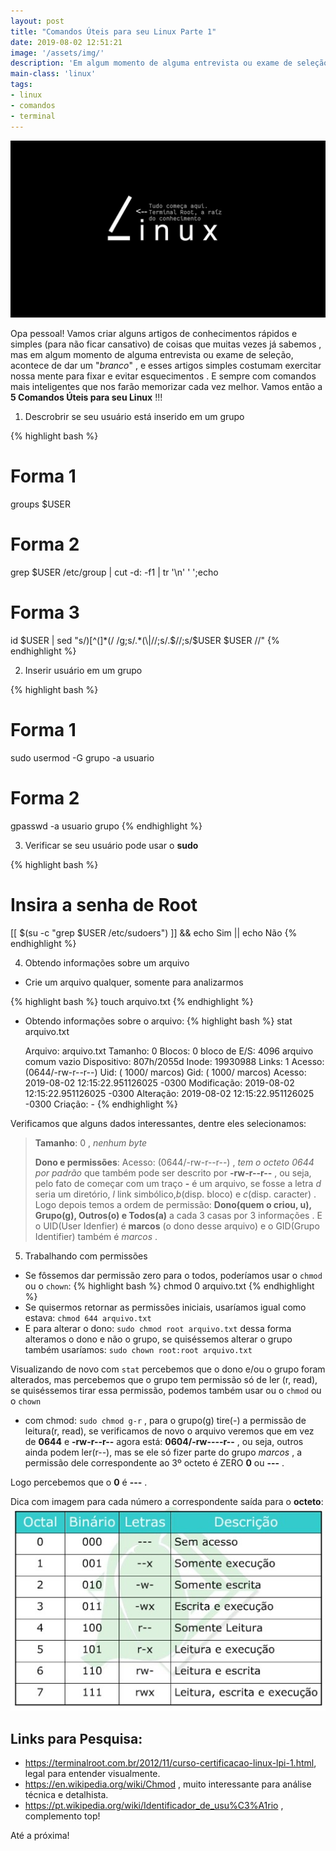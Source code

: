 ```yaml
---
layout: post
title: "Comandos Úteis para seu Linux Parte 1"
date: 2019-08-02 12:51:21
image: '/assets/img/'
description: 'Em algum momento de alguma entrevista ou exame de seleção, acontece de esquercemos essas coisas básicas.'
main-class: 'linux'
tags:
- linux
- comandos
- terminal
---
```


![Terminal Root , a raíz / do seu conhecimento em Linux](/assets/img/linux/comandos-uteis.jpg "Terminal Root , a raíz / do seu conhecimento em Linux")


Opa pessoal! Vamos criar alguns artigos de conhecimentos rápidos e simples (para não ficar cansativo) de coisas que muitas vezes já sabemos , mas em algum momento de alguma entrevista ou exame de seleção, acontece de dar um "*branco*" , e esses artigos simples costumam exercitar nossa mente para fixar e evitar esquecimentos . E sempre com comandos mais inteligentes que nos farão memorizar cada vez melhor. Vamos então a **5 Comandos Úteis para seu Linux** !!!

1. Descrobrir se seu usuário está inserido em um grupo

{% highlight bash %}
# Forma 1
groups $USER

# Forma 2
grep $USER /etc/group | cut -d: -f1 | tr '\n' ' ';echo


# Forma 3
id $USER | sed "s/)[^(]*(/ /g;s/.*(\|//;s/.$//;s/$USER $USER //"
{% endhighlight %}

2. Inserir usuário em um grupo 

{% highlight bash %}
# Forma 1
sudo usermod -G grupo -a usuario

# Forma 2
gpasswd -a usuario grupo
{% endhighlight %}

3. Verificar se seu usuário pode usar o **sudo**

{% highlight bash %}
# Insira a senha de Root
[[ $(su -c "grep $USER /etc/sudoers") ]] && echo Sim || echo Não
{% endhighlight %}

<script async src="https://pagead2.googlesyndication.com/pagead/js/adsbygoogle.js"></script>
<!-- Informat -->
<ins class="adsbygoogle"
     style="display:block"
     data-ad-client="ca-pub-2838251107855362"
     data-ad-slot="2327980059"
     data-ad-format="auto"
     data-full-width-responsive="true"></ins>
<script>
(adsbygoogle = window.adsbygoogle || []).push({});
</script>

4. Obtendo informações sobre um arquivo

  - Crie um arquivo qualquer, somente para analizarmos

{% highlight bash %}
touch arquivo.txt
{% endhighlight %}

 - Obtendo informações sobre o arquivo:
{% highlight bash %}
stat arquivo.txt

    Arquivo: arquivo.txt
    Tamanho: 0         	Blocos: 0          bloco de E/S: 4096   arquivo comum vazio
Dispositivo: 807h/2055d	Inode: 19930988    Links: 1
     Acesso: (0644/-rw-r--r--)  Uid: ( 1000/  marcos)   Gid: ( 1000/  marcos)
     Acesso: 2019-08-02 12:15:22.951126025 -0300
Modificação: 2019-08-02 12:15:22.951126025 -0300
  Alteração: 2019-08-02 12:15:22.951126025 -0300
    Criação: -
{% endhighlight %}

Verificamos que alguns dados interessantes, dentre eles selecionamos:
> **Tamanho**: 0 , *nenhum byte*
> 
> **Dono e permissões**: Acesso: (0644/-rw-r--r--) , *tem o octeto 0644 por padrão* que também pode ser descrito por **-rw-r--r--** , ou seja, pelo fato de começar com um traço **-** é um arquivo, se fosse a letra *d* seria um diretório, *l* link simbólico,*b*(disp. bloco) e *c*(disp. caracter) . Logo depois temos a ordem de permissão: **Dono(quem o criou, u), Grupo(g), Outros(o) e Todos(a)** a cada 3 casas por 3 informações . E o UID(User Idenfier) é **marcos** (o dono desse arquivo) e o GID(Grupo Identifier) também é *marcos* .

5. Trabalhando com permissões

 - Se fôssemos dar permissão zero para o todos, poderíamos usar o `chmod` ou o `chown`: 
{% highlight bash %}
chmod 0 arquivo.txt
{% endhighlight %}
 - Se quisermos retornar as permissões iniciais, usaríamos igual como estava: `chmod 644 arquivo.txt`
 - E para alterar o dono: `sudo chmod root arquivo.txt` dessa forma alteramos o dono e não o grupo, se quiséssemos alterar o grupo também usaríamos: `sudo chown root:root arquivo.txt`

 Visualizando de novo com `stat` percebemos que o dono e/ou o grupo foram alterados, mas percebemos que o grupo tem permissão só de ler (r, read), se quiséssemos tirar essa permissão, podemos também usar ou o `chmod` ou o `chown`
  - com chmod: `sudo chmod g-r` , para o grupo(g) tire(-) a permissão de leitura(r, read), se verificamos de novo o arquivo veremos que em vez de **0644** e **-rw-r--r--** agora está: **0604/-rw----r--** , ou seja, outros ainda podem ler(r--), mas se ele só fizer parte do grupo *marcos* , a permissão dele correspondente ao 3º octeto é ZERO **0** ou **---** .

  Logo percebemos que o **0** é **---** .
  
Dica com imagem para cada número a correspondente saída para o **octeto**:
![7 é rwx, 0 é --- e assim por diante](/assets/img/lpi/permissoes/4.jpg "7 é rwx, 0 é --- e assim por diante")

## Links para Pesquisa:
+ <https://terminalroot.com.br/2012/11/curso-certificacao-linux-lpi-1.html>, legal para entender visualmente.
+ <https://en.wikipedia.org/wiki/Chmod> , muito interessante para análise técnica e detalhista.
+ <https://pt.wikipedia.org/wiki/Identificador_de_usu%C3%A1rio> , complemento top!

Até a próxima!

